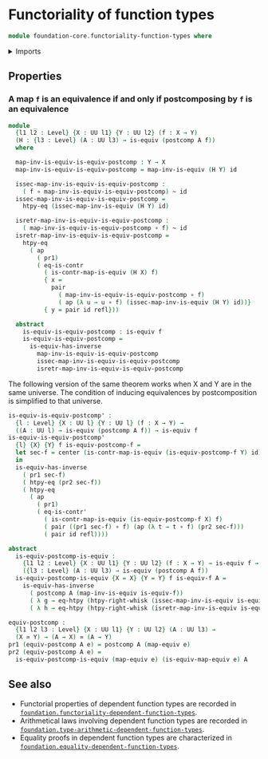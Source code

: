 # Functoriality of function types

```agda
module foundation-core.functoriality-function-types where
```

<details><summary>Imports</summary>

```agda
open import foundation.action-on-identifications-functions
open import foundation.dependent-pair-types
open import foundation.function-extensionality
open import foundation.functions
open import foundation.universe-levels

open import foundation-core.contractible-maps
open import foundation-core.contractible-types
open import foundation-core.equivalences
open import foundation-core.homotopies
open import foundation-core.identity-types
```

</details>

## Properties

### A map `f` is an equivalence if and only if postcomposing by `f` is an equivalence

```agda
module _
  {l1 l2 : Level} {X : UU l1} {Y : UU l2} (f : X → Y)
  (H : {l3 : Level} (A : UU l3) → is-equiv (postcomp A f))
  where

  map-inv-is-equiv-is-equiv-postcomp : Y → X
  map-inv-is-equiv-is-equiv-postcomp = map-inv-is-equiv (H Y) id

  issec-map-inv-is-equiv-is-equiv-postcomp :
    ( f ∘ map-inv-is-equiv-is-equiv-postcomp) ~ id
  issec-map-inv-is-equiv-is-equiv-postcomp =
    htpy-eq (issec-map-inv-is-equiv (H Y) id)

  isretr-map-inv-is-equiv-is-equiv-postcomp :
    ( map-inv-is-equiv-is-equiv-postcomp ∘ f) ~ id
  isretr-map-inv-is-equiv-is-equiv-postcomp =
    htpy-eq
      ( ap
        ( pr1)
        ( eq-is-contr
          ( is-contr-map-is-equiv (H X) f)
          { x =
            pair
              ( map-inv-is-equiv-is-equiv-postcomp ∘ f)
              ( ap (λ u → u ∘ f) (issec-map-inv-is-equiv (H Y) id))}
          { y = pair id refl}))

  abstract
    is-equiv-is-equiv-postcomp : is-equiv f
    is-equiv-is-equiv-postcomp =
      is-equiv-has-inverse
        map-inv-is-equiv-is-equiv-postcomp
        issec-map-inv-is-equiv-is-equiv-postcomp
        isretr-map-inv-is-equiv-is-equiv-postcomp
```

The following version of the same theorem works when X and Y are in the same
universe. The condition of inducing equivalences by postcomposition is
simplified to that universe.

```agda
is-equiv-is-equiv-postcomp' :
  {l : Level} {X : UU l} {Y : UU l} (f : X → Y) →
  ((A : UU l) → is-equiv (postcomp A f)) → is-equiv f
is-equiv-is-equiv-postcomp'
  {l} {X} {Y} f is-equiv-postcomp-f =
  let sec-f = center (is-contr-map-is-equiv (is-equiv-postcomp-f Y) id)
  in
  is-equiv-has-inverse
    ( pr1 sec-f)
    ( htpy-eq (pr2 sec-f))
    ( htpy-eq
      ( ap
        ( pr1)
        ( eq-is-contr'
          ( is-contr-map-is-equiv (is-equiv-postcomp-f X) f)
          ( pair ((pr1 sec-f) ∘ f) (ap (λ t → t ∘ f) (pr2 sec-f)))
          ( pair id refl))))

abstract
  is-equiv-postcomp-is-equiv :
    {l1 l2 : Level} {X : UU l1} {Y : UU l2} (f : X → Y) → is-equiv f →
    ({l3 : Level} (A : UU l3) → is-equiv (postcomp A f))
  is-equiv-postcomp-is-equiv {X = X} {Y = Y} f is-equiv-f A =
    is-equiv-has-inverse
      ( postcomp A (map-inv-is-equiv is-equiv-f))
      ( λ g → eq-htpy (htpy-right-whisk (issec-map-inv-is-equiv is-equiv-f) g))
      ( λ h → eq-htpy (htpy-right-whisk (isretr-map-inv-is-equiv is-equiv-f) h))

equiv-postcomp :
  {l1 l2 l3 : Level} {X : UU l1} {Y : UU l2} (A : UU l3) →
  (X ≃ Y) → (A → X) ≃ (A → Y)
pr1 (equiv-postcomp A e) = postcomp A (map-equiv e)
pr2 (equiv-postcomp A e) =
  is-equiv-postcomp-is-equiv (map-equiv e) (is-equiv-map-equiv e) A
```

## See also

- Functorial properties of dependent function types are recorded in
  [`foundation.functoriality-dependent-function-types`](foundation.functoriality-dependent-function-types.md).
- Arithmetical laws involving dependent function types are recorded in
  [`foundation.type-arithmetic-dependent-function-types`](foundation.type-arithmetic-dependent-function-types.md).
- Equality proofs in dependent function types are characterized in
  [`foundation.equality-dependent-function-types`](foundation.equality-dependent-function-types.md).
